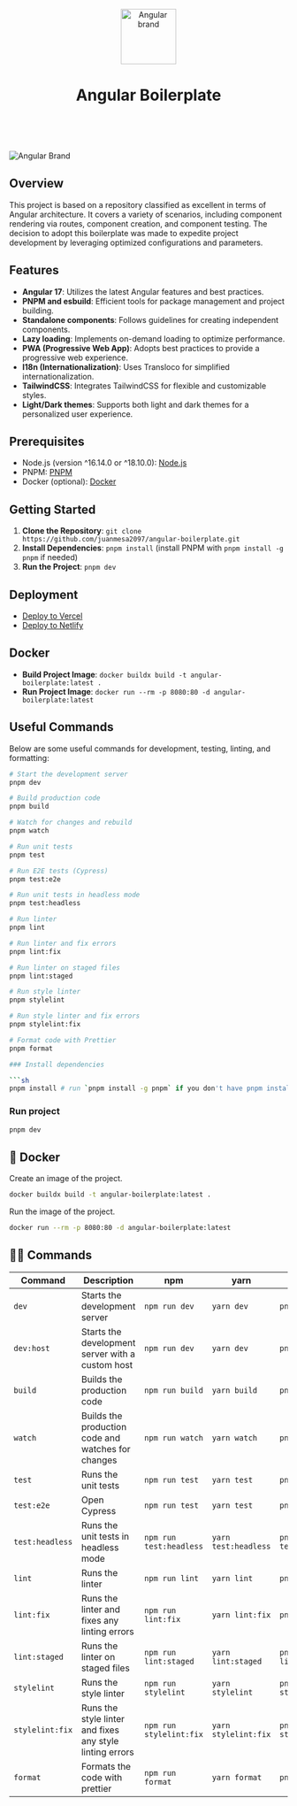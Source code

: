 <p align="center">
  <img src="https://api.iconify.design/logos:angular-icon.svg" alt="Angular brand" width="100" height="100"/>
</p>

<h1 align="center">Angular Boilerplate</h1>

<br>

<br>

<br>

![Angular Brand](https://api.iconify.design/logos:angular-icon.svg)

## Overview

This project is based on a repository classified as excellent in terms of Angular architecture. It covers a variety of scenarios, including component rendering via routes, component creation, and component testing. The decision to adopt this boilerplate was made to expedite project development by leveraging optimized configurations and parameters.

## Features

- **Angular 17**: Utilizes the latest Angular features and best practices.
- **PNPM and esbuild**: Efficient tools for package management and project building.
- **Standalone components**: Follows guidelines for creating independent components.
- **Lazy loading**: Implements on-demand loading to optimize performance.
- **PWA (Progressive Web App)**: Adopts best practices to provide a progressive web experience.
- **I18n (Internationalization)**: Uses Transloco for simplified internationalization.
- **TailwindCSS**: Integrates TailwindCSS for flexible and customizable styles.
- **Light/Dark themes**: Supports both light and dark themes for a personalized user experience.

## Prerequisites

- Node.js (version ^16.14.0 or ^18.10.0): [Node.js](https://nodejs.org/en/)
- PNPM: [PNPM](https://pnpm.io/es/)
- Docker (optional): [Docker](https://www.docker.com/)

## Getting Started

1. **Clone the Repository**: `git clone https://github.com/juanmesa2097/angular-boilerplate.git`
2. **Install Dependencies**: `pnpm install` (install PNPM with `pnpm install -g pnpm` if needed)
3. **Run the Project**: `pnpm dev`

## Deployment

- [Deploy to Vercel](https://vercel.com/new/clone?repository-url=https://github.com/juanmesa2097/angular-boilerplate)
- [Deploy to Netlify](https://app.netlify.com/start/deploy?repository=https://github.com/juanmesa2097/angular-boilerplate)

## Docker

- **Build Project Image**: `docker buildx build -t angular-boilerplate:latest .`
- **Run Project Image**: `docker run --rm -p 8080:80 -d angular-boilerplate:latest`

## Useful Commands

Below are some useful commands for development, testing, linting, and formatting:

```sh
# Start the development server
pnpm dev

# Build production code
pnpm build

# Watch for changes and rebuild
pnpm watch

# Run unit tests
pnpm test

# Run E2E tests (Cypress)
pnpm test:e2e

# Run unit tests in headless mode
pnpm test:headless

# Run linter
pnpm lint

# Run linter and fix errors
pnpm lint:fix

# Run linter on staged files
pnpm lint:staged

# Run style linter
pnpm stylelint

# Run style linter and fix errors
pnpm stylelint:fix

# Format code with Prettier
pnpm format

### Install dependencies

```sh
pnpm install # run `pnpm install -g pnpm` if you don't have pnpm installed
```

### Run project

```sh
pnpm dev
```

## 🐳 Docker

Create an image of the project.

```sh
docker buildx build -t angular-boilerplate:latest .
```

Run the image of the project.

```sh
docker run --rm -p 8080:80 -d angular-boilerplate:latest
```

## 🧙‍♂️ Commands

| Command         | Description                                              | npm                     | yarn                 | pnpm                 |
| --------------- | -------------------------------------------------------- | ----------------------- | -------------------- | -------------------- |
| `dev`           | Starts the development server                            | `npm run dev`           | `yarn dev`           | `pnpm dev`           |
| `dev:host`      | Starts the development server with a custom host         | `npm run dev`           | `yarn dev`           | `pnpm dev`           |
| `build`         | Builds the production code                               | `npm run build`         | `yarn build`         | `pnpm build`         |
| `watch`         | Builds the production code and watches for changes       | `npm run watch`         | `yarn watch`         | `pnpm watch`         |
| `test`          | Runs the unit tests                                      | `npm run test`          | `yarn test`          | `pnpm test`          |
| `test:e2e`      | Open Cypress                                             | `npm run test`          | `yarn test`          | `pnpm test`          |
| `test:headless` | Runs the unit tests in headless mode                     | `npm run test:headless` | `yarn test:headless` | `pnpm test:headless` |
| `lint`          | Runs the linter                                          | `npm run lint`          | `yarn lint`          | `pnpm lint`          |
| `lint:fix`      | Runs the linter and fixes any linting errors             | `npm run lint:fix`      | `yarn lint:fix`      | `pnpm lint:fix`      |
| `lint:staged`   | Runs the linter on staged files                          | `npm run lint:staged`   | `yarn lint:staged`   | `pnpm lint:staged`   |
| `stylelint`     | Runs the style linter                                    | `npm run stylelint`     | `yarn stylelint`     | `pnpm stylelint`     |
| `stylelint:fix` | Runs the style linter and fixes any style linting errors | `npm run stylelint:fix` | `yarn stylelint:fix` | `pnpm stylelint:fix` |
| `format`        | Formats the code with prettier                           | `npm run format`        | `yarn format`        | `pnpm format`        |
